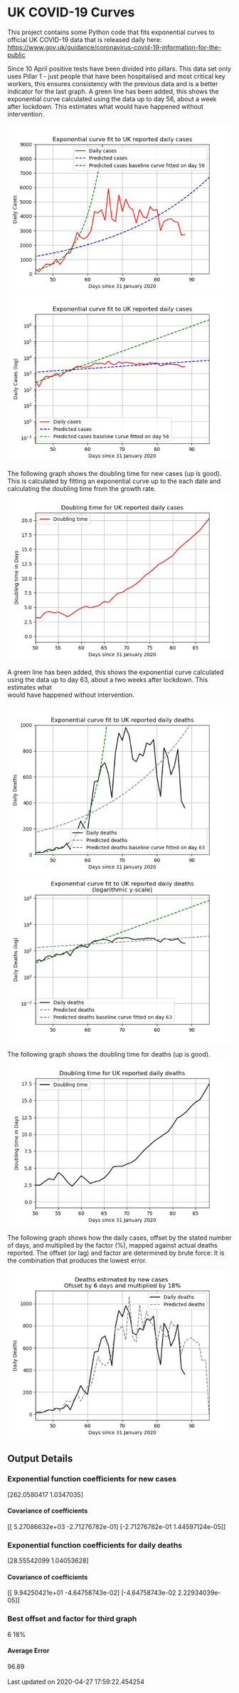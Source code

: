# UK COVID-19 Curves

This project contains some Python code that fits exponential curves to
official UK COVID-19 data that is released daily here: https://www.gov.uk/guidance/coronavirus-covid-19-information-for-the-public

Since 10 April positive tests have been divided into pillars. This data set only uses Pillar 1 -  just people that have been hospitalised and most critical key workers,
this ensures consistency with the previous data and is a better indicator for
the last graph.
A green line has been added, this shows the exponential curve calculated using
the data up to day 56, about a week after lockdown. This estimates what would
have happened without intervention.

![Graph of actual cases and exponential curve](./out/cases.png)
![Graph of actual cases and exponential curve](./out/cases-log.png)

The following graph shows the doubling time for new cases (up is good).
This is calculated by fitting an exponential curve up to the each date
and calculating the doubling time from the growth rate.
![Graph of actual cases and exponential curve](./out/casesdt.png)

A green line has been added, this shows the exponential curve calculated using
the data up to day 63, about a two weeks after lockdown. This estimates what  
would have happened without intervention.

![Graph of actual cases and exponential deaths](./out/deaths.png)
![Graph of actual cases and exponential deaths](./out/deaths-log.png)

The following graph shows the doubling time for deaths (up is good).
![Graph of actual cases and exponential curve](./out/deathsdt.png)

The following graph shows how the daily cases, offset by the stated number of days,
and  multiplied by the factor (%), mapped against actual deaths reported.
The offset (or lag) and factor are determined by brute force:
It is the combination that produces the lowest error.

![Graph of predicted deaths based on earlier new cases](./out/cases-deaths.png)

Output Details
--------------
<h3>Exponential function coefficients for new cases</h3>
[262.0580417   1.0347035]
<h4>Covariance of coefficients</h4>
[[ 5.27086632e+03 -2.71276782e-01]
 [-2.71276782e-01  1.44597124e-05]]
<h3>Exponential function coefficients for daily deaths</h3>
[28.55542099  1.04053628]
<h4>Covariance of coefficients</h4>
[[ 9.94250421e+01 -4.64758743e-02]
 [-4.64758743e-02  2.22934039e-05]] <br/>
<h3>Best offset and factor for third graph</h3>
6 18%
<h4>Average Error</h4>
96.89
<br /><br />Last updated on 2020-04-27 17:59:22.454254
